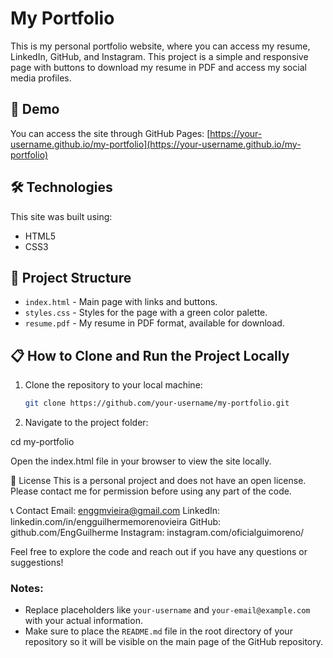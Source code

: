 # My Portfolio

This is my personal portfolio website, where you can access my resume, LinkedIn, GitHub, and Instagram. This project is a simple and responsive page with buttons to download my resume in PDF and access my social media profiles.

## 🚀 Demo

You can access the site through GitHub Pages:
[https://your-username.github.io/my-portfolio](https://your-username.github.io/my-portfolio)

## 🛠️ Technologies

This site was built using:

- HTML5
- CSS3

## 📂 Project Structure

- `index.html` - Main page with links and buttons.
- `styles.css` - Styles for the page with a green color palette.
- `resume.pdf` - My resume in PDF format, available for download.

## 📋 How to Clone and Run the Project Locally

1. Clone the repository to your local machine:
   ```bash
   git clone https://github.com/your-username/my-portfolio.git

2. Navigate to the project folder:

cd my-portfolio

Open the index.html file in your browser to view the site locally.

📄 License
This is a personal project and does not have an open license. Please contact me for permission before using any part of the code.

📞 Contact
Email: enggmvieira@gmail.com
LinkedIn: linkedin.com/in/engguilhermemorenovieira
GitHub: github.com/EngGuilherme
Instagram: instagram.com/oficialguimoreno/

Feel free to explore the code and reach out if you have any questions or suggestions!


### Notes:
- Replace placeholders like `your-username` and `your-email@example.com` with your actual information.
- Make sure to place the `README.md` file in the root directory of your repository so it will be visible on the main page of the GitHub repository.


